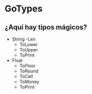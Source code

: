 # GoTypes

## ¿Aquí hay tipos mágicos?

- String
    -Len
    - ToLower
    - ToUpper
    - ToPrint
- Float
    - ToFloor
    - ToRound
    - ToCeil
    - ToMoney
    - ToPrint
